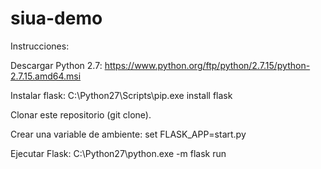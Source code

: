 # siua-demo

Instrucciones:

Descargar Python 2.7: 
  https://www.python.org/ftp/python/2.7.15/python-2.7.15.amd64.msi

Instalar flask: 
  C:\Python27\Scripts\pip.exe install flask

Clonar este repositorio (git clone).

Crear una variable de ambiente: 
  set FLASK_APP=start.py

Ejecutar Flask:
  C:\Python27\python.exe -m flask run
